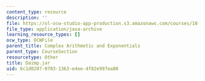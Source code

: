 ```yaml
---
content_type: resource
description: ''
file: https://ol-ocw-studio-app-production.s3.amazonaws.com/courses/18-03sc-differential-equations-fall-2011/6c1d020707031363e4ee4f82e997ea80_Daimp.jar
file_type: application/java-archive
learning_resource_types: []
ocw_type: OCWFile
parent_title: Complex Arithmetic and Exponentials
parent_type: CourseSection
resourcetype: Other
title: Daimp.jar
uid: 6c1d0207-0703-1363-e4ee-4f82e997ea80
---
```

